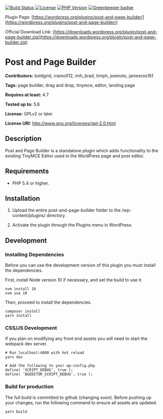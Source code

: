 [![Build Status](https://travis-ci.org/BoldGrid/post-and-page-builder.svg?branch=master)](https://travis-ci.org/BoldGrid/post-and-page-builder)
[![License](https://img.shields.io/badge/license-GPL--2.0%2B-orange.svg)](https://raw.githubusercontent.com/BoldGrid/boldgrid-editor/master/LICENSE)
[![PHP Version](https://img.shields.io/badge/PHP-5.4%2B-blue.svg)](https://php.net)
[![Greenkeeper badge](https://badges.greenkeeper.io/BoldGrid/post-and-page-builder.svg)](https://greenkeeper.io/)

Plugin Page:
[https://wordpress.org/plugins/post-and-page-builder/](https://wordpress.org/plugins/post-and-page-builder/)

Official Download Link:
[https://downloads.wordpress.org/plugin/post-and-page-builder.zip](https://downloads.wordpress.org/plugin/post-and-page-builder.zip)

# Post and Page Builder

**Contributors:** boldgrid, rramo012, imh_brad, timph, joemoto, jamesros161

**Tags:** page builder, drag and drop, tinymce, editor, landing page

**Requires at least:** 4.7

**Tested up to:** 5.6

**License:** GPLv2 or later

**License URI:** http://www.gnu.org/licenses/gpl-2.0.html

## Description

Post and Page Builder is a standalone plugin which adds functionality to the existing TinyMCE Editor
used in the WordPress page and post editor.

## Requirements

* PHP 5.4 or higher.

## Installation

1. Upload the entire post-and-page-builder folder to the /wp-content/plugins/ directory.

2. Activate the plugin through the Plugins menu in WordPress.

## Development

### Installing Dependencies
Before you can use the development version of this plugin you must install the dependencies.

First, install Node version 10 if necessary, and set the build to use it.
```
nvm install 10
nvm use 10
```
Then, proceed to install the dependencies.
```
composer install
yarn install
```
### CSS/JS Development
If you plan on modifying any front end assets you will need to start the webpack dev server.
```
# Run localhost:4000 with hot reload
yarn dev

# Add the following to your wp-config.php
define( 'SCRIPT_DEBUG', true );
define( 'BGEDITOR_SCRIPT_DEBUG', true );
```

### Build for production
The full build is committed to github (changing soon). Before pushing up your changes, run the following command to ensure all assets are updated.
```
yarn build
```
